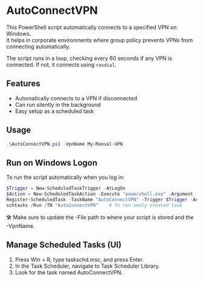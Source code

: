 # AutoConnectVPN

This PowerShell script automatically connects to a specified VPN on Windows.  
It helps in corporate environments where group policy prevents VPNs from connecting automatically.

The script runs in a loop, checking every 60 seconds if any VPN is connected. If not, it connects using `rasdial`.

## Features

- Automatically connects to a VPN if disconnected
- Can run silently in the background
- Easy setup as a scheduled task

## Usage

```powershell
.\AutoConnectVPN.ps1 -VpnName My-Manual-VPN
```

## Run on Windows Logon
To run the script automatically when you log in:
```powershell
$Trigger = New-ScheduledTaskTrigger -AtLogOn
$Action = New-ScheduledTaskAction -Execute "powershell.exe" -Argument '-WindowStyle Hidden -File C:\GIT\AutoConnectVPN\AutoConnectVPN.ps1 -VpnName My-Manual-VPN'
Register-ScheduledTask -TaskName "AutoConnectVPN" -Trigger $Trigger -Action $Action
schtasks /Run /TN "AutoConnectVPN"    # To run newly created task
```
🛠 Make sure to update the -File path to where your script is stored and the -VpnName.

## Manage Scheduled Tasks (UI)
1) Press Win + R, type taskschd.msc, and press Enter.
2) In the Task Scheduler, navigate to Task Scheduler Library.
3) Look for the task named AutoConnectVPN.